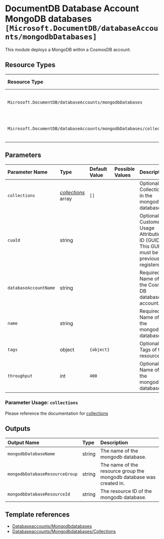 # DocumentDB Database Account MongoDB databases  `[Microsoft.DocumentDB/databaseAccounts/mongodbDatabases]`

This module deploys a MongoDB within a CosmosDB account.

## Resource Types

| Resource Type | API Version |
| :-- | :-- |
| `Microsoft.DocumentDB/databaseAccounts/mongodbDatabases` | 2021-07-01-preview |
| `Microsoft.DocumentDB/databaseAccounts/mongodbDatabases/collections` | 2021-07-01-preview |

## Parameters

| Parameter Name | Type | Default Value | Possible Values | Description |
| :-- | :-- | :-- | :-- | :-- |
| `collections` | _[collections](collections/readme.md)_ array | `[]` |  | Optional. Collections in the mongodb database |
| `cuaId` | string |  |  | Optional. Customer Usage Attribution ID (GUID). This GUID must be previously registered |
| `databaseAccountName` | string |  |  | Required. Name of the Cosmos DB database account. |
| `name` | string |  |  | Required. Name of the mongodb database |
| `tags` | object | `{object}` |  | Optional. Tags of the resource. |
| `throughput` | int | `400` |  | Optional. Name of the mongodb database |

### Parameter Usage: `collections`

Please reference the documentation for [collections](./collections/readme.md)

## Outputs

| Output Name | Type | Description |
| :-- | :-- | :-- |
| `mongodbDatabaseName` | string | The name of the mongodb database. |
| `mongodbDatabaseResourceGroup` | string | The name of the resource group the mongodb database was created in. |
| `mongodbDatabaseResourceId` | string | The resource ID of the mongodb database. |

## Template references

- [Databaseaccounts/Mongodbdatabases](https://docs.microsoft.com/en-us/azure/templates/Microsoft.DocumentDB/2021-07-01-preview/databaseAccounts/mongodbDatabases)
- [Databaseaccounts/Mongodbdatabases/Collections](https://docs.microsoft.com/en-us/azure/templates/Microsoft.DocumentDB/2021-07-01-preview/databaseAccounts/mongodbDatabases/collections)
